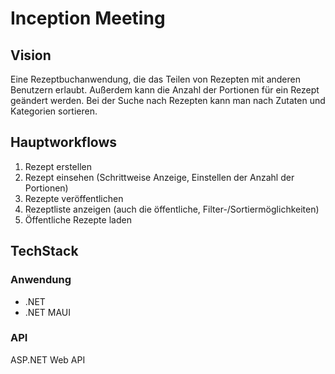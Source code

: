 # Inception Meeting
## Vision
Eine Rezeptbuchanwendung, die das Teilen von Rezepten mit anderen Benutzern erlaubt.
Außerdem kann die Anzahl der Portionen für ein Rezept geändert werden.
Bei der Suche nach Rezepten kann man nach Zutaten und Kategorien sortieren.

## Hauptworkflows
1. Rezept erstellen
2. Rezept einsehen (Schrittweise Anzeige, Einstellen der Anzahl der Portionen)
3. Rezepte veröffentlichen
4. Rezeptliste anzeigen (auch die öffentliche, Filter-/Sortiermöglichkeiten)
5. Öffentliche Rezepte laden

## TechStack
### Anwendung
* .NET
* .NET MAUI
### API
ASP.NET Web API
